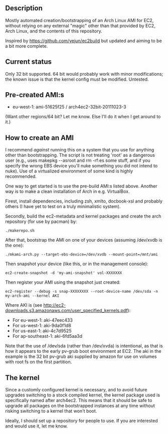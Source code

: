 ## Description

Mostly automated creation/bootstrapping of an Arch Linux AMI for EC2,
without relying on any external "magic" other than that provided by
EC2, Arch Linux, and the contents of this repository.

Inspired by https://github.com/yejun/ec2build but updated and aiming
to be a bit more complete.

## Current status

Only 32 bit supported. 64 bit would probably work with minor
modifications; the known issue is that the kernel config must be
modified. Untested.

## Pre-created AMI:s

* eu-west-1: ami-51625f25 / arch4ec2-32bit-20111023-3

(Want other regions/64 bit? Let me know. Else I'll do it when I get around to it.)

## How to create an AMI

I recommend *against* running this on a system that you use for
anything other than bootstrapping. The script is not treating 'root'
as a dangerous user (e.g., uses makepkg --asroot and rm -rf:es some
stuff, and if you specify the wrong EBS device you'll nuke something
you did not intend to nuke). Use of a virtualized environment of some
kind is highly recommended.

One way to get started is to use the pre-build AMI:s listed
above. Another way is to make a clean installation of Arch in
e.g. VirtualBox.

Firest, install dependencies, including zsh, xmlto, docbook-xsl and
probably others (I have yet to test on a truly minimalistic system).

Secondly, build the ec2-metadata and kernel packages and create the
arch repository (for use by pacman) by:

    ./makerepo.sh

After that, bootstrap the AMI on one of your devices (assuming
/dev/xvdb is the one):

    ./mkami-arch.py --target-ebs-device=/dev/xvdb --mount-point=/mnt/ami

Then snapshot your device (like this, or in the management console):

    ec2-create-snapshot -d 'my-ami-snapshot' vol-XXXXXXX

Then register your AMI using the snapshot just created:

    ec2-register --debug -s snap-XXXXXXXX --root-device-name /dev/sda -n my-arch-ami --kernel AKI

Where AKI is (see http://ec2-downloads.s3.amazonaws.com/user_specified_kernels.pdf):

* For eu-west-1: aki-47eec433
* For us-west-1: aki-9da0f1d8
* For us-east-1: aki-4c7d9525
* For ap-southeast-1: aki-6fd5aa3d

Note that the use of /dev/sda (rather than /dev/xvda) is intentional,
as that is how it appears to the early pv-grub boot environment at
EC2. The aki in the example is the 32 bit pv-grub aki supplied by
amazon for use on volumes with root fs on the first partition.

## The kernel

Since a customly configured kernel is necessary, and to avoid future
upgrades switching to a stock compiled kernel, the kernel package used
is specifically named after arch4ec2. This means that it should be
safe to upgrade all packages on the bootstrapped instances at any time
without risking switching to a kernel that won't boot.

Ideally, I should set up a repository for people to use. If you are
interested and would use it, let me know.
